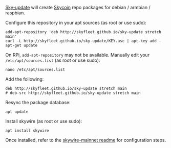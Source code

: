 [Sky-update](https://github.com/skyfleet/sky-update) will create [Skycoin](https://github.com/SkycoinProject) repo packages for debian / armbian / raspbian.

Configure this repository in your apt sources (as root or use sudo):
```
add-apt-repository 'deb http://skyfleet.github.io/sky-update stretch main'
curl -L http://skyfleet.github.io/sky-update/KEY.asc | apt-key add -
apt-get update
```

On RPi, `add-apt-repository` may not be available.
Manually edit your `/etc/apt/sources.list` (as root or use sudo):
```
nano /etc/apt/sources.list
```

Add the following:
```
deb http://skyfleet.github.io/sky-update stretch main
# deb-src http://skyfleet.github.io/sky-update stretch main
```

Resync the package database:
```
apt update
```

Install skywire (as root or use sudo):
```
apt install skywire
```

Once installed, refer to the [skywire-mainnet readme](https://github.com/SkycoinProject/skywire-mainnet) for configuration steps.
